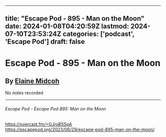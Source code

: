
---
title: "Escape Pod - 895 - Man on the Moon"
date: 2024-01-08T04:20:59Z
lastmod: 2024-07-10T23:53:24Z
categories: ['podcast', 'Escape Pod']
draft: false
---


# Escape Pod - 895 - Man on the Moon
## By [Elaine Midcoh](https://escapepod.org/people/elaine-midcoh/)
No notes recorded

---
###### Escape Pod - Escape Pod 895: Man on the Moon

https://overcast.fm/+GJroB5SpA  
https://escapepod.org/2023/06/29/escape-pod-895-man-on-the-moon/

<!-- #public -->
<!-- #podcast -->
<!-- #Escape Pod# -->

<!-- {BearID:A5C1154A-1EEF-4C8C-A939-3CEED392BD9E} -->
